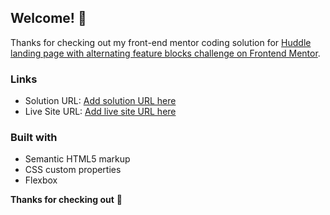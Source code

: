 ## Welcome! 👋

Thanks for checking out my front-end mentor coding solution for [Huddle landing page with alternating feature blocks challenge on Frontend Mentor](https://www.frontendmentor.io/challenges/huddle-landing-page-with-alternating-feature-blocks-5ca5f5981e82137ec91a5100). 

### Links

- Solution URL: [Add solution URL here](https://your-solution-url.com)
- Live Site URL: [Add live site URL here](https://ozlemxates.github.io/Huddle-Landing-Page-with-Alternating-Feature-Blocks-Frontend-Mentor/)

### Built with

- Semantic HTML5 markup
- CSS custom properties
- Flexbox

**Thanks for checking out** 🚀
